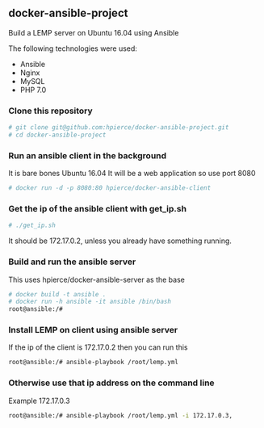 ## docker-ansible-project

Build a LEMP server on Ubuntu 16.04 using Ansible

The following technologies were used:

- Ansible
- Nginx
- MySQL
- PHP 7.0

### Clone this repository
``` bash
# git clone git@github.com:hpierce/docker-ansible-project.git
# cd docker-ansible-project
```

### Run an ansible client in the background
It is bare bones Ubuntu 16.04
It will be a web application so use port 8080
``` bash
# docker run -d -p 8080:80 hpierce/docker-ansible-client
```

### Get the ip of the ansible client with get_ip.sh
``` bash
# ./get_ip.sh
```
It should be 172.17.0.2, unless you already have something running.

### Build and run the ansible server
This uses hpierce/docker-ansible-server as the base
``` bash
# docker build -t ansible .
# docker run -h ansible -it ansible /bin/bash
root@ansible:/# 
```

### Install LEMP on client using ansible server
If the ip of the client is 172.17.0.2 then you can run this
``` bash
root@ansible:/# ansible-playbook /root/lemp.yml
```

### Otherwise use that ip address on the command line 
Example 172.17.0.3
``` bash
root@ansible:/# ansible-playbook /root/lemp.yml -i 172.17.0.3,
```


